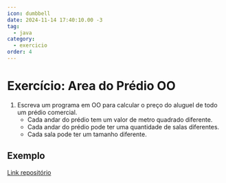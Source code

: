 ```yaml
---
icon: dumbbell
date: 2024-11-14 17:40:10.00 -3
tag:
  - java
category:
  - exercicio
order: 4
---
```


# Exercício: Area do Prédio OO


1. Escreva um programa em OO para calcular o preço do aluguel de todo um prédio comercial. 
    - Cada andar do prédio tem um valor de metro quadrado diferente. 
    - Cada andar do prédio pode ter uma quantidade de salas diferentes.
    - Cada sala pode ter um tamanho diferente.

## Exemplo

[Link repositório](https://github.com/20242-ifba-saj-ads-poo/javafx-predio)
